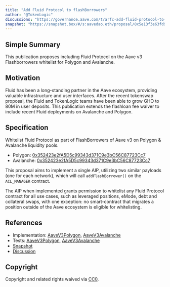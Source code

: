 ```yaml
---
title: "Add Fluid Protocol to flashBorrowers"
author: "@TokenLogic"
discussions: "https://governance.aave.com/t/arfc-add-fluid-protocol-to-flashborrowers/23007"
snapshot: "https://snapshot.box/#/s:aavedao.eth/proposal/0x5e13f3e63fd9a2d4d00ff9f7915644e48d4b8b35fe03b52a599b4bc1c95914d0"
---
```


## Simple Summary

This publication proposes including Fluid Protocol on the Aave v3 Flashborrowers whitelist for Polygon and Avalanche.

## Motivation

Fluid has been a long-standing partner in the Aave ecosystem, providing valuable infrastructure and user interfaces. After the recent tokenswap proposal, the Fluid and TokenLogic teams have been able to grow GHO to 80M in user deposits. This publication extends the flashloan fee waiver to include recent Fluid deployments on Avalanche and Polygon.

## Specification

Whitelist Fluid Protocol as part of FlashBorrowers of Aave v3 on Polygon & Avalanche liquidity pools.

- Polygon: [0x352423e2fA5D5c99343d371C9e3bC56C87723Cc7](https://polygonscan.com/address/0x352423e2fA5D5c99343d371C9e3bC56C87723Cc7)
- Avalanche: [0x352423e2fA5D5c99343d371C9e3bC56C87723Cc7](https://snowtrace.io/address/0x352423e2fA5D5c99343d371C9e3bC56C87723Cc7)

This proposal aims to implement a single AIP, utilizing two similar payloads (one for each network), which will call `addFlashBorrower()` on the `ACL_MANAGER` contract.

The AIP when implemented grants permission to whitelist any Fluid Protocol contract for all use cases, such as leveraged positions, eMode, debt and collateral swaps, with one exception: no smart-contract that migrates a position outside of the Aave ecosystem is eligible for whitelisting.

## References

- Implementation: [AaveV3Polygon](https://github.com/bgd-labs/aave-proposals-v3/blob/main/src/20250903_Multi_AddFluidProtocolToFlashBorrowers/AaveV3Polygon_AddFluidProtocolToFlashBorrowers_20250903.sol), [AaveV3Avalanche](https://github.com/bgd-labs/aave-proposals-v3/blob/main/src/20250903_Multi_AddFluidProtocolToFlashBorrowers/AaveV3Avalanche_AddFluidProtocolToFlashBorrowers_20250903.sol)
- Tests: [AaveV3Polygon](https://github.com/bgd-labs/aave-proposals-v3/blob/main/src/20250903_Multi_AddFluidProtocolToFlashBorrowers/AaveV3Polygon_AddFluidProtocolToFlashBorrowers_20250903.t.sol), [AaveV3Avalanche](https://github.com/bgd-labs/aave-proposals-v3/blob/main/src/20250903_Multi_AddFluidProtocolToFlashBorrowers/AaveV3Avalanche_AddFluidProtocolToFlashBorrowers_20250903.t.sol)
- [Snapshot](https://snapshot.box/#/s:aavedao.eth/proposal/0x5e13f3e63fd9a2d4d00ff9f7915644e48d4b8b35fe03b52a599b4bc1c95914d0)
- [Discussion](https://governance.aave.com/t/arfc-add-fluid-protocol-to-flashborrowers/23007)

## Copyright

Copyright and related rights waived via [CC0](https://creativecommons.org/publicdomain/zero/1.0/).
